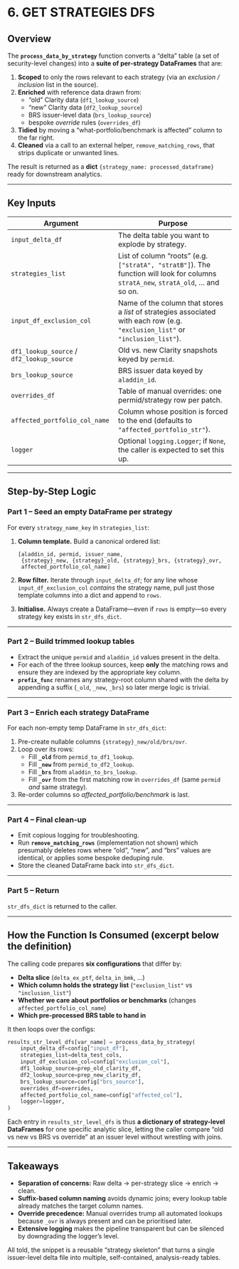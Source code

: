 # 6. GET STRATEGIES DFS
## Overview
The **`process_data_by_strategy`** function converts a “delta” table (a set of security-level changes) into a **suite of per-strategy DataFrames** that are:

1. **Scoped** to only the rows relevant to each strategy (via an *exclusion / inclusion* list in the source).
2. **Enriched** with reference data drawn from:
   * “old” Clarity data (`df1_lookup_source`)
   * “new” Clarity data (`df2_lookup_source`)
   * BRS issuer-level data (`brs_lookup_source`)
   * bespoke *override* rules (`overrides_df`)
3. **Tidied** by moving a “what-portfolio/benchmark is affected” column to the far right.
4. **Cleaned** via a call to an external helper, `remove_matching_rows`, that strips duplicate or unwanted lines.

The result is returned as a **dict** `{strategy_name: processed_dataframe}` ready for downstream analytics.

---

## Key Inputs

| Argument | Purpose |
|----------|---------|
| `input_delta_df` | The delta table you want to explode by strategy. |
| `strategies_list` | List of column “roots” (e.g. `["stratA", "stratB"]`). The function will look for columns `stratA_new`, `stratA_old`, … and so on. |
| `input_df_exclusion_col` | Name of the column that stores a *list* of strategies associated with each row (e.g. `"exclusion_list"` or `"inclusion_list"`). |
| `df1_lookup_source` / `df2_lookup_source` | Old vs. new Clarity snapshots keyed by `permid`. |
| `brs_lookup_source` | BRS issuer data keyed by `aladdin_id`. |
| `overrides_df` | Table of manual overrides: one permid/strategy row per patch. |
| `affected_portfolio_col_name` | Column whose position is forced to the end (defaults to `"affected_portfolio_str"`). |
| `logger` | Optional `logging.Logger`; if `None`, the caller is expected to set this up. |

---

## Step-by-Step Logic

### **Part 1 – Seed an empty DataFrame per strategy**

For every `strategy_name_key` in `strategies_list`:

1. **Column template.** Build a canonical ordered list:

   ```
   [aladdin_id, permid, issuer_name,
    {strategy}_new, {strategy}_old, {strategy}_brs, {strategy}_ovr,
    affected_portfolio_col_name]
   ```

2. **Row filter.** Iterate through `input_delta_df`; for any line whose
   `input_df_exclusion_col` *contains* the strategy name, pull just those template
   columns into a dict and append to `rows`.

3. **Initialise.** Always create a DataFrame—even if `rows` is empty—so every
   strategy key exists in `str_dfs_dict`.

---

### **Part 2 – Build trimmed lookup tables**

* Extract the unique `permid` and `aladdin_id` values present in the delta.
* For each of the three lookup sources, keep **only** the matching rows and
  ensure they are indexed by the appropriate key column.
* **`prefix_func`** renames any strategy-root column shared with the delta
  by appending a suffix (`_old`, `_new`, `_brs`) so later merge logic is trivial.

---

### **Part 3 – Enrich each strategy DataFrame**

For each non-empty temp DataFrame in `str_dfs_dict`:

1. Pre-create nullable columns `{strategy}_new/old/brs/ovr`.
2. Loop over its rows:
   * Fill **`_old`** from `permid_to_df1_lookup`.
   * Fill **`_new`** from `permid_to_df2_lookup`.
   * Fill **`_brs`** from `aladdin_to_brs_lookup`.
   * Fill **`_ovr`** from the first matching row in `overrides_df`
     (same `permid` *and* same strategy).
3. Re-order columns so *affected_portfolio/benchmark* is last.

---

### **Part 4 – Final clean-up**

* Emit copious logging for troubleshooting.
* Run **`remove_matching_rows`** (implementation not shown) which presumably
  deletes rows where “old”, “new”, and “brs” values are identical, or applies
  some bespoke deduping rule.
* Store the cleaned DataFrame back into `str_dfs_dict`.

---

### **Part 5 – Return**

`str_dfs_dict` is returned to the caller.

---

## How the Function Is Consumed (excerpt below the definition)

The calling code prepares **six configurations** that differ by:

* **Delta slice** (`delta_ex_ptf`, `delta_in_bmk`, …)
* **Which column holds the strategy list** (`"exclusion_list"` vs `"inclusion_list"`)
* **Whether we care about portfolios or benchmarks** (changes `affected_portfolio_col_name`)
* **Which pre-processed BRS table to hand in**

It then loops over the configs:

```python
results_str_level_dfs[var_name] = process_data_by_strategy(
    input_delta_df=config["input_df"],
    strategies_list=delta_test_cols,
    input_df_exclusion_col=config["exclusion_col"],
    df1_lookup_source=prep_old_clarity_df,
    df2_lookup_source=prep_new_clarity_df,
    brs_lookup_source=config["brs_source"],
    overrides_df=overrides,
    affected_portfolio_col_name=config["affected_col"],
    logger=logger,
)
```

Each entry in `results_str_level_dfs` is thus **a dictionary of strategy-level
DataFrames** for one specific analytic slice, letting the caller compare
“old vs new vs BRS vs override” at an issuer level without wrestling with joins.

---

## Takeaways

* **Separation of concerns:** Raw delta → per-strategy slice → enrich → clean.
* **Suffix-based column naming** avoids dynamic joins; every lookup table
  already matches the target column names.
* **Override precedence:** Manual overrides trump all automated lookups because
  `_ovr` is always present and can be prioritised later.
* **Extensive logging** makes the pipeline transparent but can be silenced by
  downgrading the logger’s level.

All told, the snippet is a reusable “strategy skeleton” that turns a single
issuer-level delta file into multiple, self-contained, analysis-ready tables.